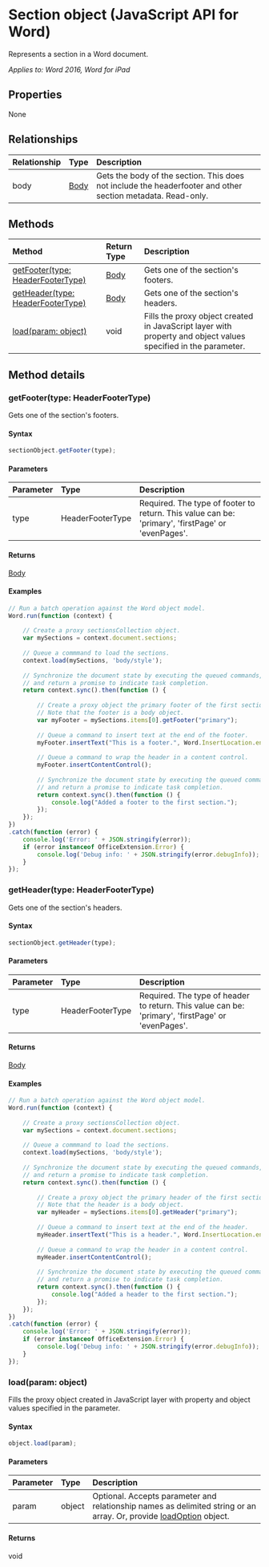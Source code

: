 # Section object (JavaScript API for Word)

Represents a section in a Word document.

_Applies to: Word 2016, Word for iPad_

## Properties
None

## Relationships
| Relationship | Type	|Description|
|:---------------|:--------|:----------|
|body|[Body](body.md)|Gets the body of the section. This does not include the headerfooter and other section metadata. Read-only.|

## Methods

| Method		   | Return Type	|Description|
|:---------------|:--------|:----------|
|[getFooter(type: HeaderFooterType)](#getfootertype-headerfootertype)|[Body](body.md)|Gets one of the section's footers.|
|[getHeader(type: HeaderFooterType)](#getheadertype-headerfootertype)|[Body](body.md)|Gets one of the section's headers.|
|[load(param: object)](#loadparam-object)|void|Fills the proxy object created in JavaScript layer with property and object values specified in the parameter.|

## Method details

### getFooter(type: HeaderFooterType)
Gets one of the section's footers.

#### Syntax
```js
sectionObject.getFooter(type);
```

#### Parameters
| Parameter	   | Type	|Description|
|:---------------|:--------|:----------|
|type|HeaderFooterType|Required. The type of footer to return. This value can be: 'primary', 'firstPage' or 'evenPages'.|

#### Returns
[Body](body.md)

#### Examples
```js
// Run a batch operation against the Word object model.
Word.run(function (context) {
	
	// Create a proxy sectionsCollection object.
	var mySections = context.document.sections;
	
	// Queue a commmand to load the sections.
	context.load(mySections, 'body/style');
	
	// Synchronize the document state by executing the queued commands, 
	// and return a promise to indicate task completion.
	return context.sync().then(function () {
		
		// Create a proxy object the primary footer of the first section. 
		// Note that the footer is a body object.
		var myFooter = mySections.items[0].getFooter("primary");
		
		// Queue a command to insert text at the end of the footer.
		myFooter.insertText("This is a footer.", Word.InsertLocation.end);
		
		// Queue a command to wrap the header in a content control.
		myFooter.insertContentControl();
							  
		// Synchronize the document state by executing the queued commands, 
		// and return a promise to indicate task completion.
		return context.sync().then(function () {
			console.log("Added a footer to the first section.");
		});                    
	});  
})
.catch(function (error) {
	console.log('Error: ' + JSON.stringify(error));
	if (error instanceof OfficeExtension.Error) {
		console.log('Debug info: ' + JSON.stringify(error.debugInfo));
	}
});
```
### getHeader(type: HeaderFooterType)
Gets one of the section's headers.

#### Syntax
```js
sectionObject.getHeader(type);
```

#### Parameters
| Parameter	   | Type	|Description|
|:---------------|:--------|:----------|
|type|HeaderFooterType|Required. The type of header to return. This value can be: 'primary', 'firstPage' or 'evenPages'.|

#### Returns
[Body](body.md)

#### Examples
```js
// Run a batch operation against the Word object model.
Word.run(function (context) {
    
    // Create a proxy sectionsCollection object.
    var mySections = context.document.sections;
    
    // Queue a commmand to load the sections.
    context.load(mySections, 'body/style');
    
    // Synchronize the document state by executing the queued commands, 
    // and return a promise to indicate task completion.
    return context.sync().then(function () {
        
        // Create a proxy object the primary header of the first section. 
        // Note that the header is a body object.
        var myHeader = mySections.items[0].getHeader("primary");
        
        // Queue a command to insert text at the end of the header.
        myHeader.insertText("This is a header.", Word.InsertLocation.end);
        
        // Queue a command to wrap the header in a content control.
        myHeader.insertContentControl();
                              
        // Synchronize the document state by executing the queued commands, 
        // and return a promise to indicate task completion.
        return context.sync().then(function () {
            console.log("Added a header to the first section.");
        });                    
    });  
})
.catch(function (error) {
    console.log('Error: ' + JSON.stringify(error));
    if (error instanceof OfficeExtension.Error) {
        console.log('Debug info: ' + JSON.stringify(error.debugInfo));
    }
});
```

### load(param: object)
Fills the proxy object created in JavaScript layer with property and object values specified in the parameter.

#### Syntax
```js
object.load(param);
```

#### Parameters
| Parameter	   | Type	|Description|
|:---------------|:--------|:----------|
|param|object|Optional. Accepts parameter and relationship names as delimited string or an array. Or, provide [loadOption](loadoption.md) object.|

#### Returns
void
